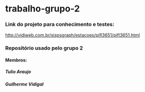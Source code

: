 # trabalho-grupo-2
### Link do projeto para conhecimento e testes:
http://vidiweb.com.br/sispsgraph/estacoes/pifl3651/pifl3651.html
### Repositório usado pelo grupo 2

#### Membros:
##### Tulio Araujo 
##### Guilherme Vidigal
